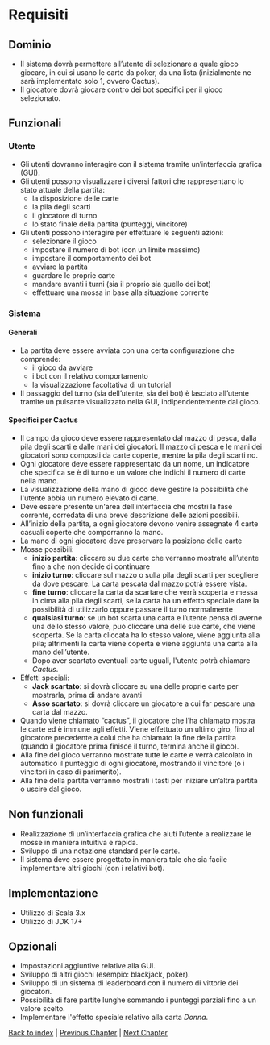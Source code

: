 # Requisiti
## Dominio
- Il sistema dovrà permettere all’utente di selezionare a quale gioco giocare, in cui si usano le carte da poker, da una lista (inizialmente ne sarà implementato solo 1, ovvero Cactus).
- Il giocatore dovrà giocare contro dei bot specifici per il gioco selezionato.

## Funzionali
### Utente
- Gli utenti dovranno interagire con il sistema tramite un’interfaccia grafica (GUI).
- Gli utenti possono visualizzare i diversi fattori che rappresentano lo stato attuale della partita:
  - la disposizione delle carte
  - la pila degli scarti
  - il giocatore di turno
  - lo stato finale della partita (punteggi, vincitore)
- Gli utenti possono interagire per effettuare le seguenti azioni:
  - selezionare il gioco
  - impostare il numero di bot (con un limite massimo)
  - impostare il comportamento dei bot
  - avviare la partita
  - guardare le proprie carte
  - mandare avanti i turni (sia il proprio sia quello dei bot)
  - effettuare una mossa in base alla situazione corrente

### Sistema
#### Generali
- La partita deve essere avviata con una certa configurazione che comprende:
  - il gioco da avviare
  - i bot con il relativo comportamento
  - la visualizzazione facoltativa di un tutorial
- Il passaggio del turno (sia dell’utente, sia dei bot) è lasciato all’utente tramite un pulsante visualizzato nella GUI, indipendentemente dal gioco.

#### Specifici per Cactus
- Il campo da gioco deve essere rappresentato dal mazzo di pesca, dalla pila degli scarti e dalle mani dei giocatori. Il mazzo di pesca e le mani dei giocatori sono composti da carte coperte, mentre la pila degli scarti no.
- Ogni giocatore deve essere rappresentato da un nome, un indicatore che specifica se è di turno e un valore che indichi il numero di carte nella mano.
- La visualizzazione della mano di gioco deve gestire la possibilità che l'utente abbia un numero elevato di carte.
- Deve essere presente un'area dell'interfaccia che mostri la fase corrente, corredata di una breve descrizione delle azioni possibili.
- All’inizio della partita, a ogni giocatore devono venire assegnate 4 carte casuali coperte che comporranno la mano.
- La mano di ogni giocatore deve preservare la posizione delle carte
- Mosse possibili:
  - **inizio partita**: cliccare su due carte che verranno mostrate all’utente fino a che non decide di continuare
  - **inizio turno**: cliccare sul mazzo o sulla pila degli scarti per scegliere da dove pescare. La carta pescata dal mazzo potrà essere vista.
  - **fine turno**: cliccare la carta da scartare che verrà scoperta e messa in cima alla pila degli scarti, se la carta ha un effetto speciale dare la possibilità di utilizzarlo oppure passare il turno normalmente
  - **qualsiasi turno**: se un bot scarta una carta e l’utente pensa di averne una dello stesso valore, può cliccare una delle sue carte, che viene scoperta. Se la carta cliccata ha lo stesso valore, viene aggiunta alla pila; altrimenti la carta viene coperta e viene aggiunta una carta alla mano dell’utente.
  - Dopo aver scartato eventuali carte uguali, l'utente potrà chiamare _Cactus_.
- Effetti speciali:
  - **Jack scartato**: si dovrà cliccare su una delle proprie carte per mostrarla, prima di andare avanti
  - **Asso scartato**: si dovrà cliccare un giocatore a cui far pescare una carta dal mazzo.
- Quando viene chiamato “cactus”, il giocatore che l’ha chiamato mostra le carte ed è immune agli effetti. Viene effettuato un ultimo giro, fino al giocatore precedente a colui che ha chiamato la fine della partita (quando il giocatore prima finisce il turno, termina anche il gioco).
- Alla fine del gioco verranno mostrate tutte le carte e verrà calcolato in automatico il punteggio di ogni giocatore, mostrando il vincitore (o i vincitori in caso di parimerito).
- Alla fine della partita verranno mostrati i tasti per iniziare un’altra partita o uscire dal gioco.

## Non funzionali
- Realizzazione di un’interfaccia grafica che aiuti l’utente a realizzare le mosse in maniera intuitiva e rapida.
- Sviluppo di una notazione standard per le carte.
- Il sistema deve essere progettato in maniera tale che sia facile implementare altri giochi (con i relativi bot).

## Implementazione
- Utilizzo di Scala 3.x
- Utilizzo di JDK 17+

## Opzionali
- Impostazioni aggiuntive relative alla GUI.
- Sviluppo di altri giochi (esempio: blackjack, poker).
- Sviluppo di un sistema di leaderboard con il numero di vittorie dei giocatori.
- Possibilità di fare partite lunghe sommando i punteggi parziali fino a un valore scelto.
- Implementare l'effetto speciale relativo alla carta _Donna_.

[Back to index](../index.md) | 
[Previous Chapter](../2-development-process/index.md) | 
[Next Chapter](../4-architectural-design/index.md)
